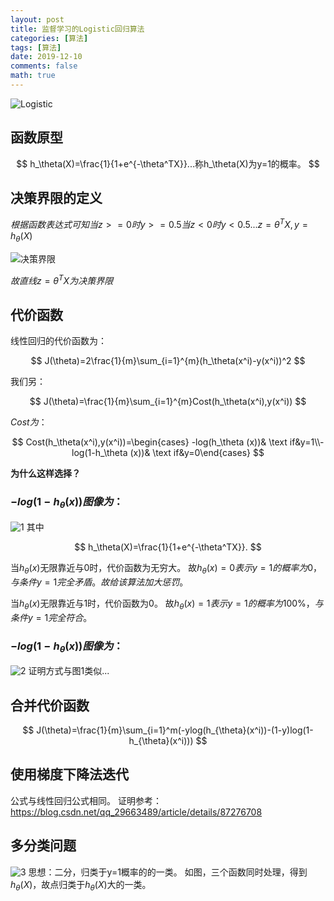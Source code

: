 ```yaml
---
layout: post
title: 监督学习的Logistic回归算法
categories: [算法]
tags: [算法]
date: 2019-12-10
comments: false
math: true
---
```



![Logistic](https://img-blog.csdnimg.cn/20191116145249391.png?x-oss-process=image/watermark,type_ZmFuZ3poZW5naGVpdGk,shadow_10,text_aHR0cHM6Ly9ibG9nLmNzZG4ubmV0L3FxXzQxODQ3Njc3,size_16,color_FFFFFF,t_70)

## 函数原型

$$
h_\theta(X)=\frac{1}{1+e^{-\theta^TX}}...称h_\theta(X)为y=1的概率。
$$


## 决策界限的定义

 $根据函数表达式可知当z>=0时y>=0.5当z<0时y<0.5...z=\theta^TX,y=h_\theta(X)$

 ![决策界限](https://img-blog.csdnimg.cn/20191116150121174.png)

 $故直线z=\theta^TX为决策界限$

## 代价函数

  线性回归的代价函数为：

 $$
 J(\theta)=2\frac{1}{m}\sum_{i=1}^{m}(h_\theta(x^i)-y(x^i))^2
 $$

  我们另：

  $$
  J(\theta)=\frac{1}{m}\sum_{i=1}^{m}Cost(h_\theta(x^i),y(x^i))
  $$

  $Cost为：$

  $$
  Cost(h_\theta(x^i),y(x^i))=\begin{cases} -log(h_\theta (x))& \text  if&y=1\\-log(1-h_\theta (x))& \text  if&y=0\end{cases}
  $$

  **为什么这样选择？**

### $-log(1-h_\theta (x))图像为：$

  ![1](https://img-blog.csdnimg.cn/2019111615224921.png)
  其中
  
  $$
  h_\theta(X)=\frac{1}{1+e^{-\theta^TX}}.
  $$

  当$h_\theta (x)$无限靠近与0时，代价函数为无穷大。
  故$h_\theta (x)=0表示y=1的概率为0，与条件y=1完全矛盾。故给该算法加大惩罚。$
  
  当$h_\theta (x)$无限靠近与1时，代价函数为0。
  故$h_\theta (x)=1表示y=1的概率为100\%，与条件y=1完全符合。$
  
### $-log(1-h_\theta (x))图像为：$

 ![2](https://img-blog.csdnimg.cn/20191116153456607.png?x-oss-process=image/watermark,type_ZmFuZ3poZW5naGVpdGk,shadow_10,text_aHR0cHM6Ly9ibG9nLmNzZG4ubmV0L3FxXzQxODQ3Njc3,size_16,color_FFFFFF,t_70)
 证明方式与图1类似...

## 合并代价函数

$$
J(\theta)=\frac{1}{m}\sum_{i=1}^m(-ylog(h_{\theta}(x^i))-(1-y)log(1-h_{\theta}(x^i)))
$$

## 使用梯度下降法迭代
 公式与线性回归公式相同。
 证明参考：https://blog.csdn.net/qq_29663489/article/details/87276708
## 多分类问题
![3](https://img-blog.csdnimg.cn/20191116154424869.png?x-oss-process=image/watermark,type_ZmFuZ3poZW5naGVpdGk,shadow_10,text_aHR0cHM6Ly9ibG9nLmNzZG4ubmV0L3FxXzQxODQ3Njc3,size_16,color_FFFFFF,t_70)
思想：二分，归类于y=1概率的的一类。
如图，三个函数同时处理，得到$h_\theta(X)$，故点归类于$h_\theta(X)$大的一类。

